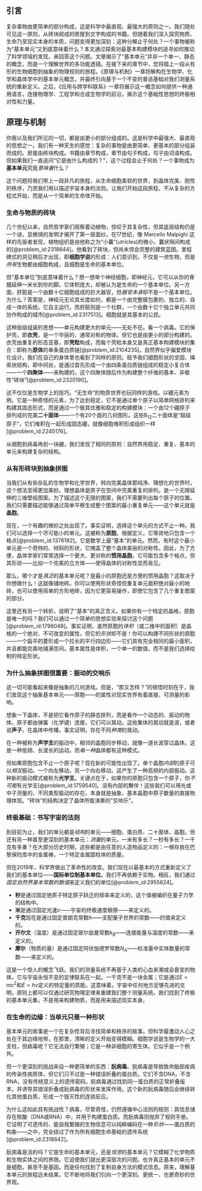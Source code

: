 ## 引言
复杂事物由更简单的部分构成，这是科学中最直观、最强大的原则之一。我们随处可见这一原则，从砖块砌成的房屋到文字构成的书籍。但随着我们深入探究物质、生命乃至现实本身的本质，问题变得更加深刻：这种分解止于何处？一个事物被称为“基本单元”又到底意味着什么？本文通过探索对最基本构建模块的追寻如何推动了科学领域的发现，来回答这个问题。文章揭示了“基本单元”并非一个单一、静态的概念，而是一个理解世界的多功能透镜。在接下来的章节中，您将踏上一段从有形的生物细胞到抽象的物理规则的旅程。《原理与机制》一章将解构在生物学、化学和晶体学中的基本单元概念，并最终引向基于一个不变的普适基础对我们测量系统的重新定义。之后，《应用与跨学科联系》一章将展示这一概念如何提供一种通用语言，连接物理学、工程学和合成生物学的前沿，揭示这个基础性思想的终极相对性和力量。

## 原理与机制

你我以及我们所见的一切，都是由更小的部分组成的。这是科学中最强大、最直观的思想之一。我们有一种天生的感觉：复杂的事物是由更简单、更基本的部分组装而成的。房屋由砖块构成。书籍由章节构成，章节由句子构成，句子由词语构成。但如果我们一直追问“它是由什么构成的？”，这个过程会止于何处？一个事物成为**基本单元**究竟*意味着*什么？

这个问题将我们带上一段非凡的旅程，从生命细胞柔软的世界，到晶体完美、刚性的秩序，乃至我们用以描述宇宙本身的法则。让我们开始这段旅程，不从复杂的方程式开始，而是从一个简单的生命体开始。

### 生命与物质的砖块

几个世纪以来，自然哲学家们观察着动植物，惊叹于其复杂性，但其底层结构仍是一个谜。显微镜的发明才揭开了第一层面纱。在17世纪，像 Marcello Malpighi 这样的先驱者发现，植物组织是由他称之为“小囊”(utricles)的微小、囊状隔间构成的[@problem_id:2318644]。他看到了砖块，但尚未领会完整的建筑蓝图。里程碑式的洞见稍后才出现，即**细胞学说**的形成：人们意识到，不仅是*一些*生物，而是*所有*生物都由细胞构成，且细胞是生命的基本单位。

但“基本单位”到底意味着什么？想一想单个神经细胞，即神经元，它可以从你的脊髓延伸一米长到你的脚。它体积庞大，却被认为是生命的一个基本单位。另一方面，肝脏是一个由数十亿细胞组成的巨大器官，但*器官本身*却不是一个基本单位。为什么？答案是，神经元无论其长度如何，都是一个由完整膜包裹的、独立的、自成一体的系统。它自主运行。而肝脏则是一个社群，一个由数十亿个独立单元共同协作构成的城市[@problem_id:2317513]。细胞就是其基本的公民。

这种层级组装的思想——单元构建更大的单元——无处不在。看一个病毒。它的保护壳，即**衣壳**，是一个华丽的、通常对称的物体。但它也是由更小的部分构建的。衣壳由重复的形态亚基，即**壳粒**构成，而每个壳粒本身又是真正基本构建模块的集合：即称为**原体**的单条蛋白质链[@problem_id:2104235]。自然界似乎偏爱模块化设计。我们在自己的身体里也看到了同样的原则。赋予我们细胞形状的坚固、绳索状结构，即中间丝，是通过首先形成一个由四条蛋白质链组成的稳定小复合体——一个**四聚体**——来构建的，这个四聚体随后作为构建整个纤维的基本、非极性“砖块”[@problem_id:2320190]。

这不仅仅是生物学上的技巧。“无生命”的物质世界也玩同样的游戏。以硼元素为例。它是一种奇怪的元素，为了达到稳定，它不是通过单个原子以简单网格排列来构建其固态形式，而是通过一个极其优雅和稳定的构建模块：一个由12个硼原子排列成的完美**二十面体**——一个有20个面的几何图形。这些B$_{12}$二十面体是“超级原子”，它们堆积在一起形成固态硼，就像细胞堆积形成组织一样[@problem_id:2245176]。

从细胞到病毒再到一块硼，我们发现了相同的原则：自然界用稳定、重复、基本的单元来构建复杂的结构。

### 从有形砖块到抽象拼图

当我们从有些杂乱的生物学和化学世界，转向完美晶体那纯净、理想化的世界时，这个想法变得更加美妙。理想晶体是原子在空间中完美重复的排列，是一个无限延伸的三维壁纸图案。为了描述这个无限的图案，我们不需要列出每个原子的位置。我们只需要描述能够通过简单平移生成整个图案的最小重复单元——这个单元就是**晶胞**。

现在，一个有趣的微妙之处出现了。事实证明，选择这个单元的方式不止一种。我们可以选择一个尽可能小的单元。这被称为**原胞**，根据定义，它等效地只包含一个格点[@problem_id:1376182]。它是数学上最“基本”的单元。然而，有时这个最小单元是一个奇特的、倾斜的形状，它掩盖了整个晶体美丽的对称性。因此，为了方便，晶体学家们常常选择一个更大、更对称的**惯用晶胞**，它可能包含多个格点，但其形状——比如一个完美的立方体——使得晶体的对称性显而易见。

那么，哪个才是*真正*的基本单元呢？是最小的原胞还是方便的惯用晶胞？这取决于你想做什么！这就像铺地砖。你可以使用形状奇怪但重复单元面积绝对最小的地砖，也可以使用简单的方形地砖，因为它更容易操作，即使它包含了几个重复图案的部分。

这里还有另一个转折，说明了“基本”的真正含义。如果你有一个特定的晶格，原胞是唯一的吗？我们可以通过一个简单的思想实验来探讨这个问题[@problem_id:1798048]。事实证明，虽然原胞的*体积*（或二维中的面积）是晶格的一个绝对、不可改变的属性，但它的*形状*却不是！你可以构建不同形状的原胞——一个扁平的菱形或一个拉长的平行四边形——它们具有完全相同的最小面积，并且都能完美地铺满空间。基本属性是体积，一个单一的数值，而不是我们选择绘制的特定形状。

### 为什么抽象拼图很重要：振动的交响乐

这一切可能看起来像是抽象的几何游戏。但是，“那又怎样？”的顿悟时刻在于，我们发现这个抽象基本单元——原胞——的属性对现实世界有着直接、可测量的影响。

想象一下晶体，不是把它看作原子的静态排列，而是看作一个动态的、振动的物体。原子都由弹簧（化学键）连接，它们可以晃动。这些集体的晃动就是波，或者说**声子**，在晶体中传播。事实证明，存在不同*种类*的晃动。

在一种被称为**声学支**的振动中，相邻的晶胞同步移动，就像一道长波穿过晶体。这是一种低频、长波长的运动。而*每一种*晶体都有这种模式。

但如果原胞包含不止一个原子呢？现在新的可能性出现了。单个晶胞*内部*的原子可以*相互*振动。一个向左移动，另一个向右移动。这产生了一种高频的内部振动。这种新的振动模式被称为**光学支**。关键点在于，如果你的原胞只包含一个原子，你*不可能*有光学支[@problem_id:1759540]。没有内部的舞伴！这些我们可以用光或中子测量的、不同类型振动的存在，本身就是抽象、基本晶胞中原子数量的直接物理体现。“砖块”的结构决定了晶体所能演奏的“交响乐”。

### 终极基础：书写宇宙的法则

到目前为止，我们的单元都是*结构*的单元——细胞、蛋白质、二十面体、晶胞。但还有另一种甚至更深刻的基本单元：*测量*的单元。一米有多长？一秒有多长？一千克有多重？在大部分历史时期，这些都是由任意的人造物品定义的：一根存放在巴黎保险库中的金属棒，一个特定金属圆柱体的质量。

但在2019年，科学界做出了革命性的改变。我们现在以最基本的方式重新定义了我们的基本单位——**国际单位制基本单位**。我们不再依赖于实物。相反，我们通过*固定自然界基本常数的数值*来定义我们的单位[@problem_id:2955624]。

- **秒**是通过固定铯原子特定原子跃迁的频率来定义的，这个值被编织在量子力学的结构中。
- **米**是通过固定光速$c$——宇宙的终极速度极限——来定义的。
- **千克**现在是通过固定普朗克常数$h$——支配量子世界的常数——的值来定义的。
- **开尔文**（温度）是通过固定玻尔兹曼常数$k_B$——连接能量与温度的常数——来定义的。
- **摩尔**（物质的量）是通过固定阿伏伽德罗常数$N_A$——标准量中实体数量的常数——来定义的。

这是一个惊人的概念飞跃。我们的测量系统不再基于人类的心血来潮或会衰变的物体。它与宇宙永恒不变的定律联系在一起。一千克不是一块金属；它是通过$E=mc^2$和$E=h\nu$定义的特定量的质能。这意味着，宇宙中任何地方足够先进的文明，原则上都可以仅通过研究物理定律来重建我们整个测量系统。我们找到了终极的基本单元集，不是用来构建物质，而是用来描述现实本身。

### 在生命的边缘：当单元只是一种形状

基本单元的故事是一个在复杂性背后寻找简单和秩序的故事。但科学最激动人心之处在于其边缘地带，在那里，清晰的定义开始变得模糊。细胞学说是生物学的一大支柱，但病毒呢？它无法自行繁殖；它是一种非细胞的寄生体。它似乎是一个例外。

但一个更深刻的挑战来自一种更简单的东西：**朊病毒**。朊病毒是导致致命脑部疾病的传染性病原体，但它们只不过是一种错误折叠的蛋白质。它们不含DNA，不含RNA，没有传统意义上的遗传密码。朊病毒通过找到同一蛋白质的正常折叠版本，并诱导其错误折叠成朊病毒的形状来发挥作用。这个新的朊病毒随后会继续转化其他蛋白质，形成一个毁灭性的连锁反应。

为什么这如此具有挑战性？病毒，尽管奇怪，仍然遵循中心法则的规则：其信息储存在核酸（DNA或RNA）中，并用于构建蛋白质。而朊病毒则抛弃了规则手册。它证明了可遗传的、能自我繁殖的生物信息可以纯粹编码在一种*形状*——蛋白质的构象——之中，完全绕过了作为所有细胞生命基础的遗传系统[@problem_id:2318642]。

朊病毒是活的吗？它是生命的基本单元，还是*信息*的基本单元？它模糊了化学物质和生物实体之间的界限。它迫使我们提出更深层次的问题。也许真正基本的单元不是细胞，甚至不是基因，而是任何找到了复制自身方法的模式信息。原来，理解基本单元的旅程远未结束。它不断地将我们引向一个更深刻、更统一、也更奇妙的世界观。

